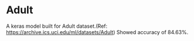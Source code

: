 # Adult
A keras model built for Adult dataset.(Ref: https://archive.ics.uci.edu/ml/datasets/Adult)
Showed accuracy of 84.63%.
